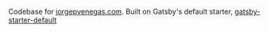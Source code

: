 Codebase for [jorgepvenegas.com](https://jorgepvenegas.com).
Built on Gatsby's default starter, [gatsby-starter-default](https://github.com/gatsbyjs/gatsby-starter-default) 
